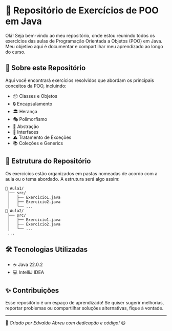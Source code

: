# 🚀 Repositório de Exercícios de POO em Java

Olá! Seja bem-vindo ao meu repositório, onde estou reunindo todos os exercícios das aulas de Programação Orientada a Objetos (POO) em Java. Meu objetivo aqui é documentar e compartilhar meu aprendizado ao longo do curso.

## 📌 Sobre este Repositório
Aqui você encontrará exercícios resolvidos que abordam os principais conceitos da POO, incluindo:
- 📦 Classes e Objetos
- 🔒 Encapsulamento
- 🏛️ Herança
- 🎭 Polimorfismo
- 🌟 Abstração
- 🔄 Interfaces
- ⚠️ Tratamento de Exceções
- 📚 Coleções e Generics

## 📂 Estrutura do Repositório
Os exercícios estão organizados em pastas nomeadas de acordo com a aula ou o tema abordado. A estrutura será algo assim:

```
📂 Aula1/
 ├── src/
 │   ├── Exercicio1.java
 │   ├── Exercicio2.java
 │   └── ...
📂 Aula2/
 ├── src/
 │   ├── Exercicio1.java
 │   ├── Exercicio2.java
 │   └── ...
 ...
```

## 🛠️ Tecnologias Utilizadas
- ☕ Java 22.0.2
- 💻 IntelliJ IDEA

## ✨ Contribuições
Esse repositório é um espaço de aprendizado! Se quiser sugerir melhorias, reportar problemas ou compartilhar soluções alternativas, fique à vontade.

---
📌 _Criado por Edvaldo Abreu com dedicação e código!_ 😃
